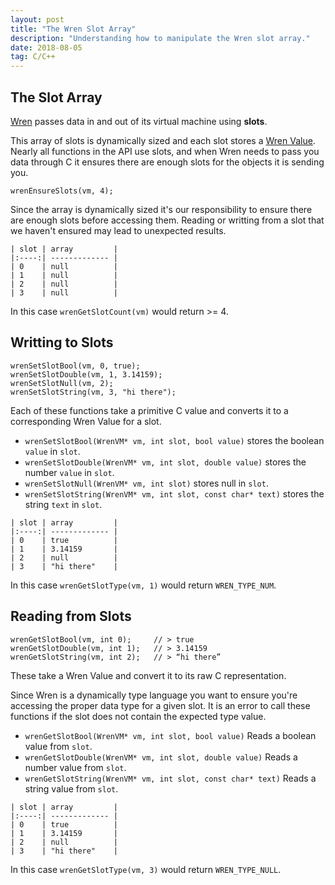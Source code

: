 ```yaml
---
layout: post
title: "The Wren Slot Array"
description: "Understanding how to manipulate the Wren slot array."
date: 2018-08-05
tag: C/C++
---
```


## The Slot Array

[Wren](http://wren.io/) passes data in and out of its virtual machine using **slots**.

This array of slots is dynamically sized and each slot stores a [Wren Value](http://wren.io/values.html). Nearly all functions in the API use slots, and when Wren needs to pass you data through C it ensures there are enough slots for the objects it is sending you.

```
wrenEnsureSlots(vm, 4);
```

<!-- description -->
Since the array is dynamically sized it's our responsibility to ensure there are enough slots before accessing them. Reading or writting from a slot that we haven't ensured may lead to unexpected results.

```
| slot | array         |
|:----:| ------------- |
| 0    | null          |
| 1    | null          |
| 2    | null          |
| 3    | null          |
```

In this case `wrenGetSlotCount(vm)` would return >= 4.


## Writting to Slots

```
wrenSetSlotBool(vm, 0, true);
wrenSetSlotDouble(vm, 1, 3.14159);
wrenSetSlotNull(vm, 2);
wrenSetSlotString(vm, 3, "hi there");
```

<!-- description -->
Each of these functions take a primitive C value and converts it to a corresponding Wren Value for a slot.

- `wrenSetSlotBool(WrenVM* vm, int slot, bool value)` stores the boolean `value` in `slot`.
- `wrenSetSlotDouble(WrenVM* vm, int slot, double value)` stores the number `value` in `slot`.
- `wrenSetSlotNull(WrenVM* vm, int slot)` stores null in `slot`.
- `wrenSetSlotString(WrenVM* vm, int slot, const char* text)` stores the string `text` in `slot`.

```
| slot | array         |
|:----:| ------------- |
| 0    | true          |
| 1    | 3.14159       |
| 2    | null          |
| 3    | "hi there"    |
```

In this case `wrenGetSlotType(vm, 1)` would return `WREN_TYPE_NUM`.


## Reading from Slots

```
wrenGetSlotBool(vm, int 0);     // > true
wrenGetSlotDouble(vm, int 1);   // > 3.14159  
wrenGetSlotString(vm, int 2);   // > “hi there”
```

<!-- description -->
These take a Wren Value and convert it to its raw C representation.

Since Wren is a dynamically type language you want to ensure you're accessing the proper data type for a given slot. It is an error to call these functions if the slot does not contain the expected type value.

- `wrenGetSlotBool(WrenVM* vm, int slot, bool value)` Reads a boolean value from `slot`.
- `wrenGetSlotDouble(WrenVM* vm, int slot, double value)` Reads a number value from `slot`.
- `wrenGetSlotString(WrenVM* vm, int slot, const char* text)` Reads a string value from `slot`.

```
| slot | array         |
|:----:| ------------- |
| 0    | true          |
| 1    | 3.14159       |
| 2    | null          |
| 3    | "hi there"    |
```

In this case `wrenGetSlotType(vm, 3)` would return `WREN_TYPE_NULL`.